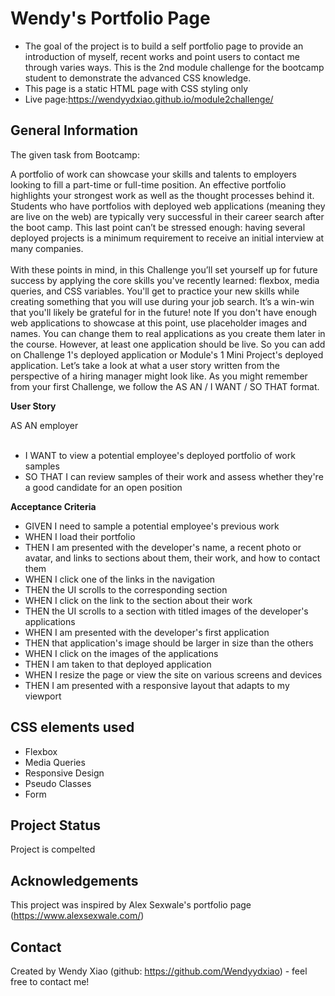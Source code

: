 # Wendy's Portfolio Page
- The goal of the project is to build a self portfolio page to provide an introduction of myself, recent works and point users to contact me through varies ways. This is the 2nd module challenge for the bootcamp student to demonstrate the advanced CSS knowledge.
- This page is a static HTML page with CSS styling only
- Live page:https://wendyydxiao.github.io/module2challenge/



## General Information
The given task from Bootcamp: 

A portfolio of work can showcase your skills and talents to employers looking to fill a part-time or full-time position. An effective portfolio highlights your strongest work as well as the thought processes behind it. Students who have portfolios with deployed web applications (meaning they are live on the web) are typically very successful in their career search after the boot camp. This last point can’t be stressed enough: having several deployed projects is a minimum requirement to receive an initial interview at many companies.
<br><br>
With these points in mind, in this Challenge you’ll set yourself up for future success by applying the core skills you've recently learned: flexbox, media queries, and CSS variables. You'll get to practice your new skills while creating something that you will use during your job search. It’s a win-win that you'll likely be grateful for in the future!
note If you don't have enough web applications to showcase at this point, use placeholder images and names. You can change them to real applications as you create them later in the course. However, at least one application should be live. So you can add on Challenge 1's deployed application or Module's 1 Mini Project's deployed application.
Let’s take a look at what a user story written from the perspective of a hiring manager might look like. As you might remember from your first Challenge, we follow the AS AN / I WANT / SO THAT format.

**User Story**

AS AN employer <br><br>
- I WANT to view a potential employee's deployed portfolio of work samples
- SO THAT I can review samples of their work and assess whether they're a good candidate for an open position

**Acceptance Criteria**
- GIVEN I need to sample a potential employee's previous work
- WHEN I load their portfolio
- THEN I am presented with the developer's name, a recent photo or avatar, and links to sections about them, their work, and how to contact them
- WHEN I click one of the links in the navigation
- THEN the UI scrolls to the corresponding section
- WHEN I click on the link to the section about their work
- THEN the UI scrolls to a section with titled images of the developer's applications
- WHEN I am presented with the developer's first application
- THEN that application's image should be larger in size than the others
- WHEN I click on the images of the applications
- THEN I am taken to that deployed application
- WHEN I resize the page or view the site on various screens and devices
- THEN I am presented with a responsive layout that adapts to my viewport


## CSS elements used

- Flexbox
- Media Queries
- Responsive Design
- Pseudo Classes
- Form

## Project Status
Project is compelted


## Acknowledgements
This project was inspired by Alex Sexwale's portfolio page (https://www.alexsexwale.com/)


## Contact
Created by Wendy Xiao (github: https://github.com/Wendyydxiao) - feel free to contact me!
